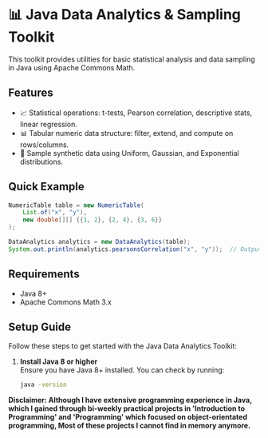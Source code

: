 # 📊 Java Data Analytics & Sampling Toolkit

This toolkit provides utilities for basic statistical analysis and data sampling in Java using Apache Commons Math.

## Features

- 📈 Statistical operations: t-tests, Pearson correlation, descriptive stats, linear regression.
- 📊 Tabular numeric data structure: filter, extend, and compute on rows/columns.
- 🔄 Sample synthetic data using Uniform, Gaussian, and Exponential distributions.

## Quick Example

```java
NumericTable table = new NumericTable(
    List.of("x", "y"),
    new double[][] {{1, 2}, {2, 4}, {3, 6}}
);

DataAnalytics analytics = new DataAnalytics(table);
System.out.println(analytics.pearsonsCorrelation("x", "y"));  // Output: ~1.0
```

## Requirements

- Java 8+
- Apache Commons Math 3.x

## Setup Guide

Follow these steps to get started with the Java Data Analytics Toolkit:

1. **Install Java 8 or higher**  
   Ensure you have Java 8+ installed. You can check by running:  
   ```bash
   java -version

**Disclaimer: Although I have extensive programming experience in Java, which I gained through bi-weekly practical projects in 'Introduction to Programming' and 'Programming' which focused on object-orientated programming, Most of these projects I cannot find in memory anymore.**

